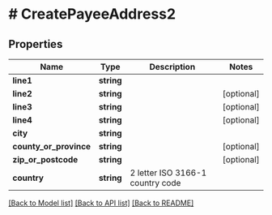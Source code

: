 # # CreatePayeeAddress2

## Properties

Name | Type | Description | Notes
------------ | ------------- | ------------- | -------------
**line1** | **string** |  | 
**line2** | **string** |  | [optional] 
**line3** | **string** |  | [optional] 
**line4** | **string** |  | [optional] 
**city** | **string** |  | 
**county_or_province** | **string** |  | [optional] 
**zip_or_postcode** | **string** |  | [optional] 
**country** | **string** | 2 letter ISO 3166-1 country code | 

[[Back to Model list]](../../README.md#documentation-for-models) [[Back to API list]](../../README.md#documentation-for-api-endpoints) [[Back to README]](../../README.md)


